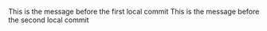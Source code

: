 This is the message before the first local commit
This is the message before the second local commit